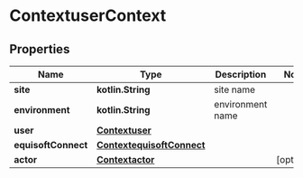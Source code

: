 
# ContextuserContext

## Properties
Name | Type | Description | Notes
------------ | ------------- | ------------- | -------------
**site** | **kotlin.String** | site name | 
**environment** | **kotlin.String** | environment name | 
**user** | [**Contextuser**](Contextuser.md) |  | 
**equisoftConnect** | [**ContextequisoftConnect**](ContextequisoftConnect.md) |  | 
**actor** | [**Contextactor**](Contextactor.md) |  |  [optional]



